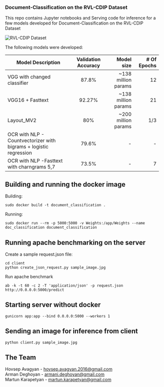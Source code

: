 ### Document-Classification on the RVL-CDIP Dataset

This repo contains Jupyter notebooks and Serving code for inference for a few models developed for Document-Classification on the RVL-CDIP Dataset

![RVL-CDIP Dataset](https://user-images.githubusercontent.com/57097596/162274132-8ca1ad4c-f7ec-4bcd-a374-dddc888fff9d.jpg)

The following models were developed:

|     Model Description     | Validation Accuracy |            Model size      | # Of Epochs |
| --------------------------|:-------------------:|---------------------------:|------------:|
|VGG with changed classifier|         87.8%       |     ~138 million params    |      12     |
|      VGG16 + Fasttext     |         92.27%      |     ~138 million params    |      21     |
|         Layout_MV2        |         80%         |     ~200 million params    |     1/3     |
|      OCR with NLP - Countvectorizer with bigrams + logistic regression |  79.6% | - | - |
| OCR with NLP -Fasttext with charngrams 5,7 | 73.5% |               -         |      7      | 

## Building and running the docker image

Building:
```
sudo docker build -t document_classification .
```
Running:
```
sudo docker run --rm -p 5000:5000 -v Weights:/app/Weights --name doc_classification document_classification
```

## Running apache benchmarking on the server
Create a sample request.json file:
```
cd client
python create_json_request.py sample_image.jpg
```

Run apache benchmark
```
ab -k -t 60 -c 2 -T 'application/json' -p request.json  http://0.0.0.0:5000/predict
```

## Starting server without docker
```
gunicorn app:app --bind 0.0.0.0:5000 --workers 1
```

## Sending an image for inference from client
```
python client.py sample_image.jpg
```

## The Team

Hovsep Avagyan - hovsep.avagyan.2016@gmail.com  
Arman Deghoyan - armani.deghoyan@gmail.com  
Martun Karapetyan - martun.karapetyan@gmail.com  

